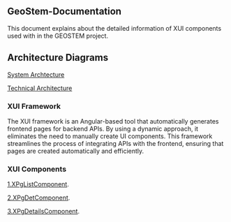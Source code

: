 ## GeoStem-Documentation
This document explains about the detailed information of XUI components used with in the GEOSTEM project.
## Architecture Diagrams
[System Archtecture](https://github.com/mariaphilo2024/GeoStem-Documentation/blob/main/images/SystemArchitecture.md)

[Technical Architecture](https://github.com/mariaphilo2024/GeoStem-Documentation/blob/main/images/TechnicalArchitecture.md)
### XUI Framework
The XUI framework is an Angular-based tool that automatically generates frontend pages for backend APIs. By using a dynamic approach, it eliminates the need to manually create UI components. This framework streamlines the process of integrating APIs with the frontend, ensuring that pages are created automatically and efficiently.
### XUI Components
[1.XPgListComponent](https://github.com/mariaphilo2024/GeoStem-Documentation/blob/main/XPgListComponent.md).

[2.XPgDetComponent](https://github.com/mariaphilo2024/GeoStem-Documentation/blob/main/XPgDetComponent.md).

[3.XPgDetailsComponent](https://github.com/mariaphilo2024/GeoStem-Documentation/blob/main/XPgDetailsComponent.md).
